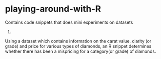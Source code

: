 # playing-around-with-R
Contains code snippets that does mini experiments on datasets

1. 
Using a dataset which contains information on the carat value, clarity (or grade) and price for various types of diamonds, an R snippet determines whether there has been a mispricing for a category(or grade) of diamonds.
